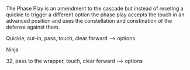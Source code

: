 The Phase Play is an amendment to the cascade but instead of reseting a quickie to trigger a different option the phase play accepts the touch in an advanced position and uses the constellation and constination of the defense against them.

Quickie, cut-in, pass, touch, clear forward --> options

Ninja

32, pass to the wrapper, touch, clear forward --> options